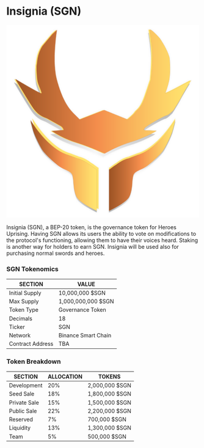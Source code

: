 # Insignia (SGN)

![](../../.gitbook/assets/INSIGNIA-symbol111.png)

Insignia (SGN), a BEP-20 token, is the governance token for Heroes Uprising. Having SGN allows its users the ability to vote on modifications to the protocol's functioning, allowing them to have their voices heard. Staking is another way for holders to earn SGN. Insignia will be used also for purchasing normal swords and heroes.

### SGN Tokenomics

| SECTION          | VALUE               |
| ---------------- | ------------------- |
| Initial Supply   | 10,000,000 $SGN     |
| Max Supply       | 1,000,000,000 $SGN  |
| Token Type       | Governance Token    |
| Decimals         | 18                  |
| Ticker           | SGN                 |
| Network          | Binance Smart Chain |
| Contract Address | TBA                 |

### Token Breakdown

| SECTION      | ALLOCATION | TOKENS         |
| ------------ | ---------- | -------------- |
| Development  | 20%        | 2,000,000 $SGN |
| Seed Sale    | 18%        | 1,800,000 $SGN |
| Private Sale | 15%        | 1,500,000 $SGN |
| Public Sale  | 22%        | 2,200,000 $SGN |
| Reserved     | 7%         | 700,000 $SGN   |
| Liquidity    | 13%        | 1,300,000 $SGN |
| Team         | 5%         | 500,000 $SGN   |
